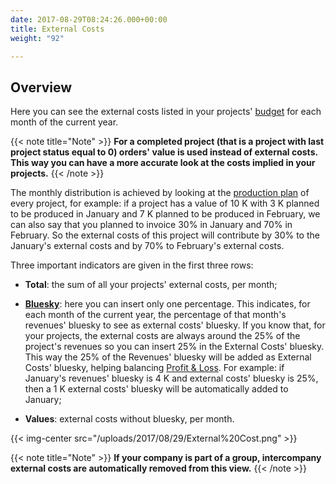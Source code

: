 ```yaml
---
date: 2017-08-29T08:24:26.000+00:00
title: External Costs
weight: "92"

---
```

## Overview

Here you can see the external costs listed in your projects' [budget](http://support.wethod.com/budget/index/) for each month of the current year.

{{< note title="Note" >}}
**For a completed project (that is a project with last project status equal to 0) orders' value is used instead of external costs. This way you can have a more accurate look at the costs implied in your projects.**
{{< /note >}}

The monthly distribution is achieved by looking at the [production plan](http://support.wethod.com/finance/index/#production-plan) of every project, for example: if a project has a value of 10 K with 3 K planned to be produced in January and 7 K planned to be produced in February, we can also say that you planned to invoice 30% in January and 70% in February. So the external costs of this project will contribute by 30% to the January's external costs and by 70% to February's external costs.

Three important indicators are given in the first three rows:

* **Total**: the sum of all your projects' external costs, per month;

* **[Bluesky](http://support.wethod.com/glossary/index/#bluesky)**: here you can insert only one percentage. This indicates, for each month of the current year, the percentage of that month's revenues' bluesky to see as external costs' bluesky. If you know that, for your projects, the external costs are always around the 25% of the project's revenues so you can insert 25% in the External Costs' bluesky. This way the 25% of the Revenues' bluesky will be added as External Costs' bluesky, helping balancing [Profit & Loss](http://support.wethod.com/profit-loss/index/). For example: if January's revenues' bluesky is 4 K and external costs' bluesky is 25%, then a 1 K external costs' bluesky will be automatically added to January;

* **Values**: external costs without bluesky, per month.

{{< img-center src="/uploads/2017/08/29/External%20Cost.png" >}}

{{< note title="Note" >}}
**If your company is part of a group, intercompany external costs are automatically removed from this view.**
{{< /note >}}